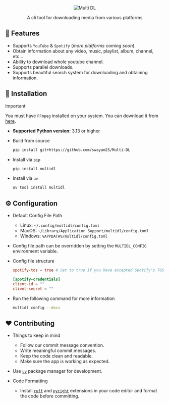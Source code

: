 <div align="center">

![Multi DL](./assets/banner.png)

A cli tool for downloading media from various platforms

</div>

## 🎯 Features

- Supports `YouTube` & `Spotify` (*more platforms coming soon*).
- Obtain information about any video, music, playlist, album, channel, etc...
- Ability to download whole youtube channel.
- Supports parallel downloads.
- Supports beautiful search system for downloading and obtaining information.

## 🚩 Installation

> [!IMPORTANT]
> You must have `FFmpeg` installed on your system. You can download it from [here](https://ffmpeg.org/download.html).

- **Supported Python version:** 3.13 or higher

- Build from source
    ```sh
    pip install git+https://github.com/swayam25/Multi-DL
    ```

- Install via `pip`
    ```sh
    pip install multidl
    ```

- Install via `uv`
    ```sh
    uv tool install multidl
    ```

## ⚙️ Configuration

- Default Config File Path
    - Linux: `~/.config/multidl/config.toml`
    - MacOS: `~/Library/Application Support/multidl/config.toml`
    - Windows: `%APPDATA%/multidl/config.toml`

- Config file path can be overridden by setting the `MULTIDL_CONFIG` environment variable.

- Config file structure
    ```toml
    spotify-tos = true # Set to true if you have accepted Spotify's TOS

    [spotify-credentials]
    client-id = ""
    client-secret = ""
    ```

- Run the following command for more information
    ```sh
    multidl config --docs
    ```


## ❤️ Contributing

- Things to keep in mind
    - Follow our commit message convention.
    - Write meaningful commit messages.
    - Keep the code clean and readable.
    - Make sure the app is working as expected.

- Use [`uv`](https://docs.astral.sh/uv/) package manager for development.

- Code Formatting
    - Install [`ruff`](https://docs.astral.sh/ruff/editors/) and [`pyright`](https://microsoft.github.io/pyright/#/installation) extensions in your code editor and format the code before committing.
